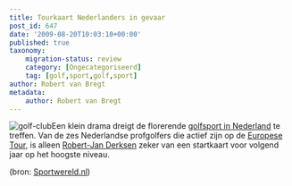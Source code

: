 ```yaml
---
title: Tourkaart Nederlanders in gevaar
post_id: 647
date: '2009-08-20T10:03:10+00:00'
published: true
taxonomy:
    migration-status: review
    category: [Ongecategoriseerd]
    tag: [golf,sport,golf,sport]
author: Robert van Bregt
metadata:
    author: Robert van Bregt
---
```

![golf-club](/wp-content/uploads/2009/08/golf-club.jpg?w=150 "golf-club")Een klein drama dreigt de florerende [golfsport in Nederland](http://www.golfsite.nl/) te treffen. Van de zes Nederlandse profgolfers die actief zijn op de [Europese Tour](http://www.europeantour.com/), is alleen [Robert-Jan Derksen](http://www.robertjanderksen.nl) zeker van een startkaart voor volgend jaar op het hoogste niveau.

(bron: [Sportwereld.nl](http://www.sportwereld.nl/algemeen/3438308/Tourkaart_Nederlanders_in_gevaar.html))